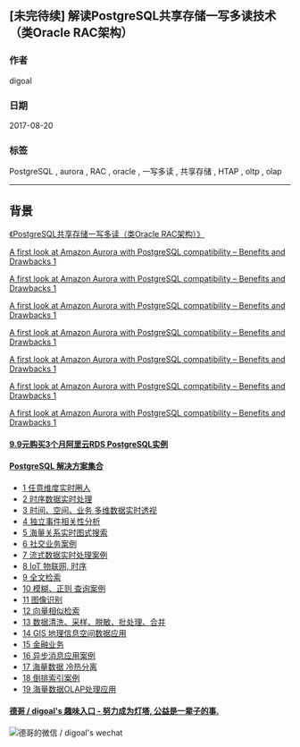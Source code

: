 ## [未完待续] 解读PostgreSQL共享存储一写多读技术（类Oracle RAC架构）  
                       
### 作者      
digoal      
      
### 日期       
2017-08-20      
        
### 标签      
PostgreSQL , aurora , RAC , oracle , 一写多读 , 共享存储 , HTAP , oltp , olap    
                  
----                  
                   
## 背景     
  
[《PostgreSQL共享存储一写多读（类Oracle RAC架构）》](../201510/20151007_01.md)    
  
[A first look at Amazon Aurora with PostgreSQL compatibility – Benefits and Drawbacks 1](http://www.toadworld.com/platforms/mysql/b/weblog/archive/2017/02/14/a-first-look-at-amazon-aurora-with-mysql-postgresql-compatibility-benefits-and-drawbacks-part-i)  
  
[A first look at Amazon Aurora with PostgreSQL compatibility – Benefits and Drawbacks 1](http://www.toadworld.com/platforms/postgres/b/weblog/archive/2017/03/17/a-first-look-at-amazon-aurora-with-postgresql-compatibility-benefits-and-drawbacks-part-ii)  
  
[A first look at Amazon Aurora with PostgreSQL compatibility – Benefits and Drawbacks 1](https://www.toadworld.com/platforms/postgres/b/weblog/archive/2017/04/27/a-first-look-at-amazon-aurora-with-postgresql-compatibility-benefits-and-drawbacks-part-iii)  
  
[A first look at Amazon Aurora with PostgreSQL compatibility – Benefits and Drawbacks 1](https://www.toadworld.com/platforms/postgres/b/weblog/archive/2017/05/09/a-first-look-at-amazon-aurora-with-postgresql-compatibility-benefits-and-drawbacks-part-iv)  
  
[A first look at Amazon Aurora with PostgreSQL compatibility – Benefits and Drawbacks 1](https://www.toadworld.com/platforms/postgres/b/weblog/archive/2017/06/07/a-first-look-at-amazon-aurora-with-postgresql-compatibility-benefits-and-drawbacks-part-v)  
  
[A first look at Amazon Aurora with PostgreSQL compatibility – Benefits and Drawbacks 1](https://www.toadworld.com/platforms/postgres/b/weblog/archive/2017/07/12/a-first-look-at-amazon-aurora-with-postgresql-compatibility-benefits-and-drawbacks-part-vi)  
  
[A first look at Amazon Aurora with PostgreSQL compatibility – Benefits and Drawbacks 1](http://www.toadworld.com/platforms/postgres/b/weblog/archive/2017/08/03/a-first-look-at-amazon-aurora-with-postgresql-compatibility-benefits-and-drawbacks-part-vii)  
  
  
  
  
  
  
  
  
  
  
  
  
  
  
  
  
  
  
  
  
  
  
  
  
  
  
  
  
  
  
  
  
  
  
  
  
  
  
  
  
  
  
  
  
  
  
  
#### [9.9元购买3个月阿里云RDS PostgreSQL实例](https://www.aliyun.com/database/postgresqlactivity "57258f76c37864c6e6d23383d05714ea")
  
  
#### [PostgreSQL 解决方案集合](https://yq.aliyun.com/topic/118 "40cff096e9ed7122c512b35d8561d9c8")
- [1 任意维度实时圈人](https://yq.aliyun.com/topic/118 "40cff096e9ed7122c512b35d8561d9c8")
- [2 时序数据实时处理](https://yq.aliyun.com/topic/118 "40cff096e9ed7122c512b35d8561d9c8")
- [3 时间、空间、业务 多维数据实时透视](https://yq.aliyun.com/topic/118 "40cff096e9ed7122c512b35d8561d9c8")
- [4 独立事件相关性分析](https://yq.aliyun.com/topic/118 "40cff096e9ed7122c512b35d8561d9c8")
- [5 海量关系实时图式搜索](https://yq.aliyun.com/topic/118 "40cff096e9ed7122c512b35d8561d9c8")
- [6 社交业务案例](https://yq.aliyun.com/topic/118 "40cff096e9ed7122c512b35d8561d9c8")
- [7 流式数据实时处理案例](https://yq.aliyun.com/topic/118 "40cff096e9ed7122c512b35d8561d9c8")
- [8 IoT 物联网, 时序](https://yq.aliyun.com/topic/118 "40cff096e9ed7122c512b35d8561d9c8")
- [9 全文检索](https://yq.aliyun.com/topic/118 "40cff096e9ed7122c512b35d8561d9c8")
- [10 模糊、正则 查询案例](https://yq.aliyun.com/topic/118 "40cff096e9ed7122c512b35d8561d9c8")
- [11 图像识别](https://yq.aliyun.com/topic/118 "40cff096e9ed7122c512b35d8561d9c8")
- [12 向量相似检索](https://yq.aliyun.com/topic/118 "40cff096e9ed7122c512b35d8561d9c8")
- [13 数据清洗、采样、脱敏、批处理、合并](https://yq.aliyun.com/topic/118 "40cff096e9ed7122c512b35d8561d9c8")
- [14 GIS 地理信息空间数据应用](https://yq.aliyun.com/topic/118 "40cff096e9ed7122c512b35d8561d9c8")
- [15 金融业务](https://yq.aliyun.com/topic/118 "40cff096e9ed7122c512b35d8561d9c8")
- [16 异步消息应用案例](https://yq.aliyun.com/topic/118 "40cff096e9ed7122c512b35d8561d9c8")
- [17 海量数据 冷热分离](https://yq.aliyun.com/topic/118 "40cff096e9ed7122c512b35d8561d9c8")
- [18 倒排索引案例](https://yq.aliyun.com/topic/118 "40cff096e9ed7122c512b35d8561d9c8")
- [19 海量数据OLAP处理应用](https://yq.aliyun.com/topic/118 "40cff096e9ed7122c512b35d8561d9c8")
  
  
#### [德哥 / digoal's 趣味入口 - 努力成为灯塔, 公益是一辈子的事.](https://github.com/digoal/blog/blob/master/README.md "22709685feb7cab07d30f30387f0a9ae")
  
  
![德哥的微信 / digoal's wechat](../pic/digoal_weixin.jpg "f7ad92eeba24523fd47a6e1a0e691b59")
  
